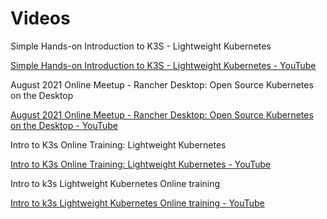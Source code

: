 # Videos

Simple Hands-on Introduction to K3S - Lightweight Kubernetes

[Simple Hands-on Introduction to K3S - Lightweight Kubernetes - YouTube](https://www.youtube.com/watch?v=Z2dpN7k_IL8)

August 2021 Online Meetup - Rancher Desktop: Open Source Kubernetes on the Desktop

[August 2021 Online Meetup - Rancher Desktop: Open Source Kubernetes on the Desktop - YouTube](https://www.youtube.com/watch?v=3ahYmEmVBWU)

Intro to K3s Online Training: Lightweight Kubernetes

[Intro to K3s Online Training: Lightweight Kubernetes - YouTube](https://www.youtube.com/watch?v=vRjk3r9fwFo&list=TLPQMDkxMTIwMjFiw01HSNmXWQ&index=2)

Intro to k3s Lightweight Kubernetes Online training

[Intro to k3s Lightweight Kubernetes Online training - YouTube](https://www.youtube.com/watch?v=FrGpJNI8na4)



